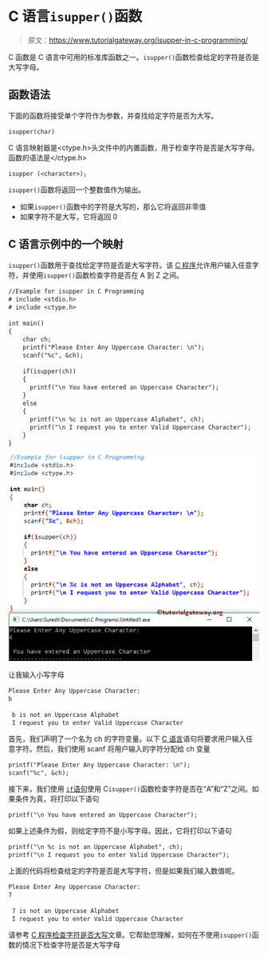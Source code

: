 # C 语言`isupper()`函数

> 原文：<https://www.tutorialgateway.org/isupper-in-c-programming/>

C 函数是 C 语言中可用的标准库函数之一。`isupper()`函数检查给定的字符是否是大写字母。

## 函数语法

下面的函数将接受单个字符作为参数，并查找给定字符是否为大写。

```
isupper(char)
```

C 语言映射器是<ctype.h>头文件中的内置函数，用于检查字符是否是大写字母。函数的语法是</ctype.h>

```
isupper (<character>);
```

`isupper()`函数将返回一个整数值作为输出。

*   如果`isupper()`函数中的字符是大写的，那么它将返回非零值
*   如果字符不是大写，它将返回 0

## C 语言示例中的一个映射

`isupper()`函数用于查找给定字符是否是大写字符。该 [C 程序](https://www.tutorialgateway.org/c-programming-examples/)允许用户输入任意字符，并使用`isupper()`函数检查字符是否在 A 到 Z 之间。

```
//Example for isupper in C Programming
# include <stdio.h>
# include <ctype.h>

int main()
{
    char ch;
    printf("Please Enter Any Uppercase Character: \n");
    scanf("%c", &ch);

    if(isupper(ch))
    {
      printf("\n You have entered an Uppercase Character");         
    }
    else
    {
      printf("\n %c is not an Uppercase Alphabet", ch);
      printf("\n I request you to enter Valid Uppercase Character");	
    }
}
```

![isupper in C Programming 1](img/d660fd5adeb76c265ac25b8b453c7a05.png)

让我输入小写字母

```
Please Enter Any Uppercase Character: 
b

 b is not an Uppercase Alphabet
 I request you to enter Valid Uppercase Character
```

首先，我们声明了一个名为 ch 的字符变量。以下 [C 语言](https://www.tutorialgateway.org/c-programming/)语句将要求用户输入任意字符。然后，我们使用 scanf 将用户输入的字符分配给 ch 变量

```
printf("Please Enter Any Uppercase Character: \n");
scanf("%c", &ch);
```

接下来，我们使用 [`if`语句](https://www.tutorialgateway.org/if-statement-in-c/)使用 C`isupper()`函数检查字符是否在“A”和“Z”之间。如果条件为真，将打印以下语句

```
printf("\n You have entered an Uppercase Character");
```

如果上述条件为假，则给定字符不是小写字母。因此，它将打印以下语句

```
printf("\n %c is not an Uppercase Alphabet", ch);
printf("\n I request you to enter Valid Uppercase Character");
```

上面的代码将检查给定的字符是否是大写字符，但是如果我们输入数值呢。

```
Please Enter Any Uppercase Character: 
7

 7 is not an Uppercase Alphabet
 I request you to enter Valid Uppercase Character
```

请参考 [C 程序检查字符是否大写](https://www.tutorialgateway.org/c-program-to-check-whether-character-is-uppercase-or-not/)文章。它帮助您理解，如何在不使用`isupper()`函数的情况下检查字符是否是大写字母